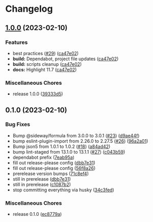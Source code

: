 # Changelog

## [1.0.0](https://github.com/dschach/campaign-member-status/compare/v0.1.0...v1.0.0) (2023-02-10)


### Features

* best practices ([#29](https://github.com/dschach/campaign-member-status/issues/29)) ([ca47e02](https://github.com/dschach/campaign-member-status/commit/ca47e02470c766c58c0564ebdc5820107d34f1f1))
* **build:** Dependabot, project file updates ([ca47e02](https://github.com/dschach/campaign-member-status/commit/ca47e02470c766c58c0564ebdc5820107d34f1f1))
* **build:** scripts cleanup ([ca47e02](https://github.com/dschach/campaign-member-status/commit/ca47e02470c766c58c0564ebdc5820107d34f1f1))
* **docs:** Highlight 11.7 ([ca47e02](https://github.com/dschach/campaign-member-status/commit/ca47e02470c766c58c0564ebdc5820107d34f1f1))


### Miscellaneous Chores

* release 1.0.0 ([39333d5](https://github.com/dschach/campaign-member-status/commit/39333d5172aa44f6bbc0b27773f58acd4d50efd8))

## 0.1.0 (2023-02-10)


### Bug Fixes

* Bump @sideway/formula from 3.0.0 to 3.0.1 ([#23](https://github.com/dschach/campaign-member-status/issues/23)) ([d9ae44f](https://github.com/dschach/campaign-member-status/commit/d9ae44f86949d01440cff912f492960dd685f672))
* bump eslint-plugin-import from 2.26.0 to 2.27.5 ([#26](https://github.com/dschach/campaign-member-status/issues/26)) ([96a2a01](https://github.com/dschach/campaign-member-status/commit/96a2a01c129f26e14e18e321f911631fa5f81e22))
* Bump json5 from 1.0.1 to 1.0.2 ([#18](https://github.com/dschach/campaign-member-status/issues/18)) ([a84ad42](https://github.com/dschach/campaign-member-status/commit/a84ad42ccd2869c56bea5fd85417c58d59c3d30f))
* bump lint-staged from 13.1.0 to 13.1.1 ([#27](https://github.com/dschach/campaign-member-status/issues/27)) ([c043b59](https://github.com/dschach/campaign-member-status/commit/c043b5997939f6e0a81e2194d03d385838065709))
* dependabot prefix ([7eab95a](https://github.com/dschach/campaign-member-status/commit/7eab95a749bdbea7f99577644c9a5903ff9a1b80))
* fill out release-please config ([dbb7e31](https://github.com/dschach/campaign-member-status/commit/dbb7e3180618885f191d2f3b8cd2425addbc8778))
* fill out release-please config ([56f8a26](https://github.com/dschach/campaign-member-status/commit/56f8a265ba6950c7fa44b01ec3f2d46333d317fd))
* prerelease version bumps ([71c8ef4](https://github.com/dschach/campaign-member-status/commit/71c8ef443bfda7422115c7fa6d5f307847bd0f2c))
* still in prerelease ([dbb7e31](https://github.com/dschach/campaign-member-status/commit/dbb7e3180618885f191d2f3b8cd2425addbc8778))
* still in prerelease ([c1087b2](https://github.com/dschach/campaign-member-status/commit/c1087b2d39103f7cf533b6625c547a0562ffd9e0))
* stop committing everything via husky ([34c3fed](https://github.com/dschach/campaign-member-status/commit/34c3feda9d2e9ad81bbd9a5335b5a4f93f3adff3))


### Miscellaneous Chores

* release 0.1.0 ([ec8779a](https://github.com/dschach/campaign-member-status/commit/ec8779a8d182297a97518a6df56e675b85e52012))
